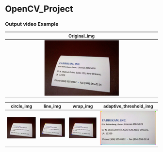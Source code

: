 # OpenCV_Project


### Output video Example
| Original_img |
| :------------------------------------------: | 
| <img width="50%" src="https://github.com/HyeBin-Hub/OpenCV_Project/blob/master/Business_Card-detection/result_img/Original_img.jpg"/> |


| circle_img | line_img | wrap_img | adaptive_threshold_img |
| :------------------------------------------: | :------------------------------------------: | :------------------------------------------: | :------------------------------------------: | 
| <img width="100%" src="https://github.com/HyeBin-Hub/OpenCV_Project/blob/master/Business_Card-detection/result_img/Original_img.jpg"/> | <img width="150%" src="https://raw.githubusercontent.com/HyeBin-Hub/OpenCV_Project/master/Business_Card-detection/result_img/circle_img.jpg"/> | <img width="150%" src="https://raw.githubusercontent.com/HyeBin-Hub/OpenCV_Project/master/Business_Card-detection/result_img/line_img.jpg"/> | <img width="150%" src="https://raw.githubusercontent.com/HyeBin-Hub/OpenCV_Project/master/Business_Card-detection/result_img/wrap_img.jpg"/> |   <img width="50%" src="https://raw.githubusercontent.com/HyeBin-Hub/OpenCV_Project/master/Business_Card-detection/result_img/adaptive_threshold_img.jpg"/> |
